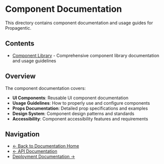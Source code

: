 # Component Documentation

This directory contains component documentation and usage guides for Propagentic.

## Contents

- [Component Library](COMPONENT_LIBRARY.md) - Comprehensive component library documentation and usage guidelines

## Overview

The component documentation covers:

- **UI Components**: Reusable UI component documentation
- **Usage Guidelines**: How to properly use and configure components
- **Props Documentation**: Detailed prop specifications and examples
- **Design System**: Component design patterns and standards
- **Accessibility**: Component accessibility features and requirements

## Navigation

- [← Back to Documentation Home](../README.md)
- [← API Documentation](../api/README.md)
- [Deployment Documentation →](../deployment/README.md) 